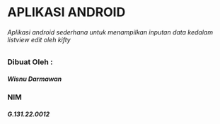 # APLIKASI ANDROID
###### Aplikasi android sederhana untuk menampilkan inputan data kedalam listview edit oleh kifty

### Dibuat Oleh :
##### Wisnu Darmawan
### NIM
##### G.131.22.0012